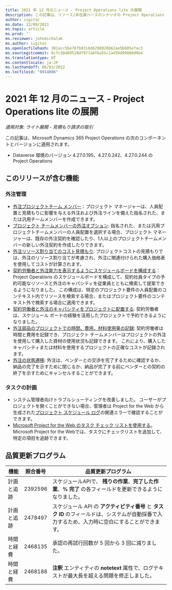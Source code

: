 ```yaml
---
title: 2021 年 12 月のニュース - Project Operations lite の展開
description: この記事は、リソース/非在庫ベースのシナリオの Project Operations のライト展開の 2021 年 12 月リリースで利用可能な品質更新について説明します。
author: sigitac
ms.date: 12/09/2021
ms.topic: article
ms.prod: ''
ms.reviewer: johnmichalak
ms.author: sigitac
ms.openlocfilehash: 301acc5be76fb0318d6298820b62ae5bb05efac3
ms.sourcegitcommit: 6cfc50d89528df977a8f6a55c1ad39d99800d9b4
ms.translationtype: HT
ms.contentlocale: ja-JP
ms.lasthandoff: 06/03/2022
ms.locfileid: "8914086"
---
```

# <a name="whats-new-december-2021---project-operations-lite-deployment"></a>2021 年 12 月のニュース - Project Operations lite の展開

_適用対象: ライト展開 - 見積もり請求の取引_

この記事は、Microsoft Dynamics 365 Project Operations の次のコンポーネントとバージョンに適用されます。

- Dataverse 環境のバージョン 4.27.0.195、4.27.0.242、4.27.0.244 の Project Operations


## <a name="features-included-in-this-release"></a>このリリースが含む機能

### <a name="subcontract-management"></a>外注管理 

- [外注プロジェクトチーム メンバー](../subcontracting/subcontracting-project-team-members.md)：プロジェクト マネージャーは、人員配置と見積もりに影響を与える外注および外注ラインを備えた指名された、または汎用チームメンバーを作成できます。
- [プロジェクト チームメンバーの外注オプション](../subcontracting/subcon-options.md): 指名された、または汎用プロジェクトチームメンバーの人員配置を選択する場合、プロジェクト マネージャーは、既存の外注契約を確認したり、1人以上のプロジェクトチームメンバーの新しい外注契約を作成したりできます。 
- [外注リソース割り当てのコスト見積もり](../subcontracting/costing-subcon-ra.md): プロジェクトコストの見積もりでは、外注のリソース割り当てが考慮され、外注に関連付けられた購入価格表を使用してコストが計算されます。 
- [契約労働者と外注能力を表示するようにスケジュールボードを構成する](../subcontracting/configure-sb-subcon.md)：Project Operations のスケジュールボードを構成して、契約社員タイプの予約可能なリソースと外注のキャパシティを従業員とともに検索して提案できるようになりました。 この構成は、特定のプロジェクト要件の人員配置のコンテキスト内でリソースを検索する場合、またはプロジェクト要件のコンテキスト外で検索する場合に適用できます。
- [契約労働者と外注のキャパシティをプロジェクトに配置する](../subcontracting/staffing-cw.md): 契約労働者は、スケジュール ボードの経験を活用したプロジェクトで予約できるようになりました。
- [外注部品のプロジェクトでの時間、費用、材料使用量の記録](../subcontracting/recording-subcon-actuals.md): 契約労働者は時間と費用を記録でき、プロジェクト チームメンバーはプロジェクトの外注を使用して購入した資材の使用状況も記録できます。 これにより、購入したキャパシティまたは材料を使用するプロジェクトの正確なコストが記録されます。
- [外注の状態遷移](../subcontracting/subcon-states.md): 外注は、ベンダーとの交渉を完了するために確認するか、納品の完了を示すために閉じるか、納品が完了する前にベンダーとの契約の終了を示すためにキャンセルすることができます。

### <a name="task-planning"></a>タスクの計画
- システム管理者向けトラブルシューティングを改善しました。 ユーザーがプロジェクトを開くことができない場合、管理者は Project for the Web から生成された[プロジェクト スケジュール ログ](../../project-management/schedule-api-logs.md)の関連エラーで確認することができます。
- [Microsoft Project for the Web のタスク チェック リストを使用する](https://support.microsoft.com/en-us/office/use-task-checklists-in-microsoft-project-for-the-web-c69bcf73-5c75-4ad3-9893-6d6f92360e9c)。 Microsoft Project for the Webでは、タスクにチェックリストを追加して、特定の項目を追跡できます。

## <a name="quality-updates"></a>品質更新プログラム

| **機能** | **照合番号** | **品質更新プログラム** |
| --- | --- | --- |
| 計画と追跡 | 2392596 | スケジュールAPIで、 **残りの作業**、**完了した作業**、**% 完了** の各フィールドを更新できるようになりました。 |
| 計画と追跡 | 2478497 | スケジュール API の **アクティビティ番号** と **タスク ID** のフィールドは、システムが自動採番で入力するため、入力時に空白にすることができます。|
| 時間と経費 | 2468135 | 承認の再試行回数が 5 回から 3 回に減りました。 |
| 時間と経費 | 2468188 | **注釈** エンティティの **notetext** 属性で、ログテキストが最大長を超える問題を修正しました。 |
